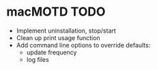 # macMOTD TODO

- Implement uninstallation, stop/start
- Clean up print usage function
- Add command line options to override defaults:
  - update frequency
  - log files
